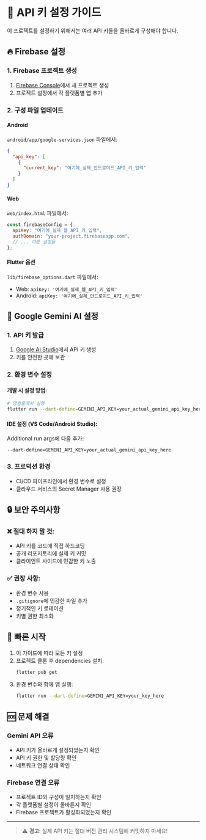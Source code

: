 # 🔐 API 키 설정 가이드

이 프로젝트를 설정하기 위해서는 여러 API 키들을 올바르게 구성해야 합니다.

## 🔥 Firebase 설정

### 1. Firebase 프로젝트 생성
1. [Firebase Console](https://console.firebase.google.com/)에서 새 프로젝트 생성
2. 프로젝트 설정에서 각 플랫폼별 앱 추가

### 2. 구성 파일 업데이트

#### Android
`android/app/google-services.json` 파일에서:
```json
{
  "api_key": [
    {
      "current_key": "여기에_실제_안드로이드_API_키_입력"
    }
  ]
}
```

#### Web
`web/index.html` 파일에서:
```javascript
const firebaseConfig = {
  apiKey: "여기에_실제_웹_API_키_입력",
  authDomain: "your-project.firebaseapp.com",
  // ... 다른 설정들
};
```

#### Flutter 옵션
`lib/firebase_options.dart` 파일에서:
- Web: `apiKey: '여기에_실제_웹_API_키_입력'`
- Android: `apiKey: '여기에_실제_안드로이드_API_키_입력'`

## 🤖 Google Gemini AI 설정

### 1. API 키 발급
1. [Google AI Studio](https://aistudio.google.com/app/apikey)에서 API 키 생성
2. 키를 안전한 곳에 보관

### 2. 환경 변수 설정

#### 개발 시 설정 방법:
```bash
# 명령줄에서 실행
flutter run --dart-define=GEMINI_API_KEY=your_actual_gemini_api_key_here
```

#### IDE 설정 (VS Code/Android Studio):
Additional run args에 다음 추가:
```
--dart-define=GEMINI_API_KEY=your_actual_gemini_api_key_here
```

### 3. 프로덕션 환경
- CI/CD 파이프라인에서 환경 변수로 설정
- 클라우드 서비스의 Secret Manager 사용 권장

## 🔒 보안 주의사항

### ❌ 절대 하지 말 것:
- API 키를 코드에 직접 하드코딩
- 공개 리포지토리에 실제 키 커밋
- 클라이언트 사이드에 민감한 키 노출

### ✅ 권장 사항:
- 환경 변수 사용
- `.gitignore`에 민감한 파일 추가
- 정기적인 키 로테이션
- 키별 권한 최소화

## 🚀 빠른 시작

1. 이 가이드에 따라 모든 키 설정
2. 프로젝트 클론 후 dependencies 설치:
   ```bash
   flutter pub get
   ```
3. 환경 변수와 함께 앱 실행:
   ```bash
   flutter run --dart-define=GEMINI_API_KEY=your_key_here
   ```

## 🆘 문제 해결

### Gemini API 오류
- API 키가 올바르게 설정되었는지 확인
- API 키 권한 및 할당량 확인
- 네트워크 연결 상태 확인

### Firebase 연결 오류
- 프로젝트 ID와 구성이 일치하는지 확인
- 각 플랫폼별 설정이 올바른지 확인
- Firebase 프로젝트가 활성화되었는지 확인

---

> ⚠️ **경고**: 실제 API 키는 절대 버전 관리 시스템에 커밋하지 마세요!